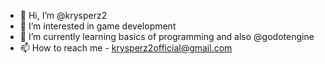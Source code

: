 - 👋 Hi, I’m @krysperz2
- 👀 I’m interested in game development
- 🌱 I’m currently learning basics of programming and also @godotengine
- 📫 How to reach me - krysperz2official@gmail.com

<!---
krysperz2/krysperz2 is a ✨ special ✨ repository because its `README.md` (this file) appears on your GitHub profile.
You can click the Preview link to take a look at your changes.
--->

